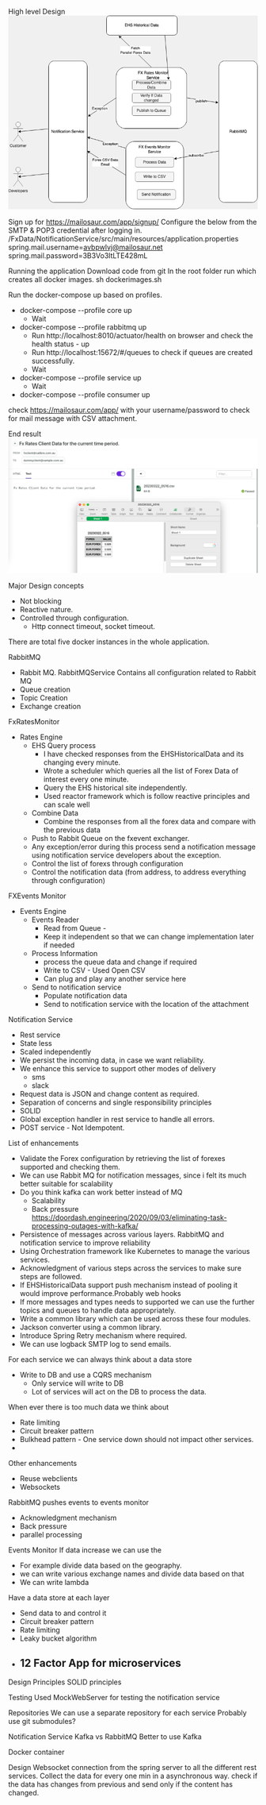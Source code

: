 
High level Design
![Design.png](Design.png)

Sign up for
https://mailosaur.com/app/signup/
Configure the below from the SMTP & POP3 credential after logging in.
/FxData/NotificationService/src/main/resources/application.properties
spring.mail.username=avbpwlvj@mailosaur.net
spring.mail.password=3B3Vo3ltLTE428mL

Running the application
Download code from git 
In the root folder run which creates all docker images.
sh dockerimages.sh

Run the docker-compose up based on profiles.

- docker-compose --profile core up
  - Wait
- docker-compose --profile rabbitmq up
  - Run http://localhost:8010/actuator/health on browser and check the health status - up
  - Run http://localhost:15672/#/queues to check if queues are created successfully.
  - Wait
- docker-compose --profile service up
  - Wait
- docker-compose --profile consumer up

check https://mailosaur.com/app/ with your username/password to check for mail message with CSV attachment.

End result
![img.png](img.png)

Major Design concepts
- Not blocking
- Reactive nature.
- Controlled through configuration.
  - Http connect timeout, socket timeout.

There are total five docker instances in the whole application.

RabbitMQ
  - Rabbit MQ.
RabbitMQService
Contains all configuration related to Rabbit MQ
- Queue creation
- Topic Creation
- Exchange creation 

FxRatesMonitor
- Rates Engine
  - EHS Query process
    - I have checked responses from the EHSHistoricalData and its changing every minute.
    - Wrote a scheduler which queries all the list of Forex Data of interest every one minute.
    - Query the EHS historical site independently.
    - Used reactor framework which is follow reactive principles and can scale well
  - Combine Data
    - Combine the responses from all the forex data and compare with the previous data
  - Push to Rabbit Queue on the fxevent exchanger.
  - Any exception/error during this process send a notification message using notification service developers about the exception.
  - Control the list of forexs through configuration
  - Control the notification data (from address, to address everything through configuration)

FXEvents Monitor
- Events Engine
  - Events Reader
    - Read from Queue - 
    - Keep it independent so that we can change implementation later if needed  
  - Process Information
    - process the queue data and change if required
    - Write to CSV - Used Open CSV  
    - Can plug and play any another service here
  - Send to notification service
    - Populate notification data
    - Send to notification service with the location of the attachment

Notification Service
- Rest service
- State less
- Scaled independently
- We persist the incoming data, in case we want reliability.
- We enhance this service to support other modes of delivery
    - sms
    - slack
- Request data is JSON and change content as required.
- Separation of concerns and single responsibility principles
- SOLID
- Global exception handler in rest service to handle all errors.
- POST service - Not Idempotent.


List of enhancements 
- Validate the Forex configuration by retrieving the list of forexes supported and checking them.
- We can use Rabbit MQ for notification messages, since i felt its much better suitable for scalability
- Do you think kafka can work better instead of MQ 
  - Scalability
  - Back pressure
   https://doordash.engineering/2020/09/03/eliminating-task-processing-outages-with-kafka/
- Persistence of messages across various layers. RabbitMQ and notification service to improve reliability
- Using Orchestration framework like Kubernetes to manage the various services.
- Acknowledgment of various steps across the services to make sure steps are followed.
- If EHSHistoricalData support push mechanism instead of pooling it would improve performance.Probably web hooks
- If more messages and types needs to supported we can use the further topics and queues to handle data appropriately.
- Write a common library which can be used across these four modules.
- Jackson converter using a common library.
- Introduce Spring Retry mechanism where required.
- We can use logback SMTP log to send emails.

For each service we can always think about a data store 
- Write to DB and use a CQRS mechanism
  - Only service will write to DB
  - Lot of services will act on the DB to process the data.

When ever there is too much data we think about
- Rate limiting
- Circuit breaker pattern
- Bulkhead pattern - One service down should not impact other services.
- 

Other enhancements
- Reuse webclients
- Websockets

RabbitMQ pushes events to events monitor
- Acknowledgment mechanism
- Back pressure
- parallel processing

Events Monitor
If data increase we can use the 
- For example divide data based on the geography.
- we can write various exchange names and divide data based on that
- We can write lambda

Have a data store at each layer
- Send data to and control it
- Circuit breaker pattern
- Rate limiting
- Leaky bucket algorithm
- 12 Factor App for microservices
  - 


Design Principles
SOLID principles

Testing 
Used MockWebServer for testing the notification service


Repositories
We can use a separate repository for each service
Probably use git submodules?

Notification Service
Kafka vs RabbitMQ
Better to use Kafka

Docker container



Design
Websocket connection from the spring server to all the different rest services.
Collect the data for every one min in a asynchronous way.
check if the data has changes from previous and send only if the content has changed.



